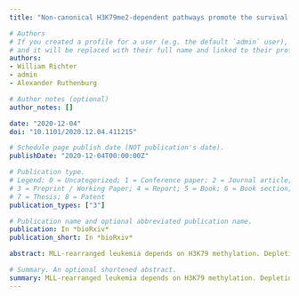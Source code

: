 ```yaml
---
title: "Non-canonical H3K79me2-dependent pathways promote the survival of MLL-rearranged leukemia"

# Authors
# If you created a profile for a user (e.g. the default `admin` user), write the username (folder name) here 
# and it will be replaced with their full name and linked to their profile.
authors:
- William Richter
- admin
- Alexander Ruthenburg

# Author notes (optional)
author_notes: []

date: "2020-12-04"
doi: "10.1101/2020.12.04.411215"

# Schedule page publish date (NOT publication's date).
publishDate: "2020-12-04T00:00:00Z"

# Publication type.
# Legend: 0 = Uncategorized; 1 = Conference paper; 2 = Journal article;
# 3 = Preprint / Working Paper; 4 = Report; 5 = Book; 6 = Book section;
# 7 = Thesis; 8 = Patent
publication_types: ["3"]

# Publication name and optional abbreviated publication name.
publication: In *bioRxiv*
publication_short: In *bioRxiv*

abstract: MLL-rearranged leukemia depends on H3K79 methylation. Depletion of this transcriptionally-activating mark by DOT1L deletion or high concentrations of the inhibitor pinometostat downregulates HOXA9 and MEIS1, and consequently reduces leukemia survival. Yet some MLL-rearranged leukemias are inexplicably susceptible to low-dose pinometostat, far below concentrations that downregulate this canonical proliferation pathway. In this context, we define alternative proliferation pathways that more directly derive from H3K79me2 loss. By ICeChIP-seq, H3K79me2 is markedly depleted at pinometostat-downregulated and MLL-fusion targets, with paradoxical increases of H3K4me3 and loss of H3K27me3. Although downregulation of polycomb components accounts for some of the proliferation defect, transcriptional downregulation of FLT3 is the major pathway. Loss-of-FLT3-function recapitulates the cytotoxicity and gene expression consequences of low-dose pinometostat, whereas overexpression of constitutively active STAT5A, a target of FLT3-ITD-signalling, largely rescues these defects. This pathway also depends on MLL1, indicating combinations of DOT1L, MLL1 and FLT3 inhibitors should be explored for treating FLT3-mutant leukemia.

# Summary. An optional shortened abstract.
summary: MLL-rearranged leukemia depends on H3K79 methylation. Depletion of this transcriptionally-activating mark by DOT1L deletion or high concentrations of the inhibitor pinometostat downregulates HOXA9 and MEIS1, and consequently reduces leukemia survival. Yet some MLL-rearranged leukemias are inexplicably susceptible to low-dose pinometostat, far below concentrations that downregulate this canonical proliferation pathway. In this context, we define alternative proliferation pathways that more directly derive from H3K79me2 loss.
---
```

